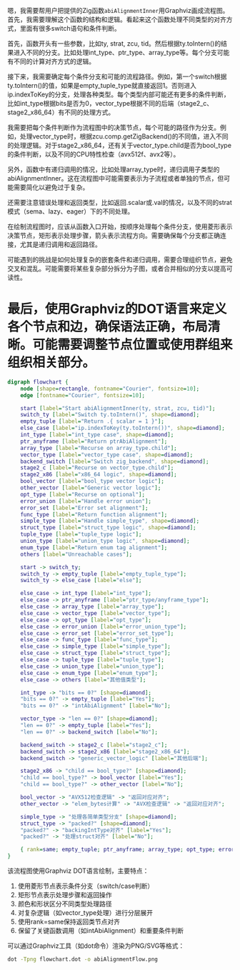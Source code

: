 嗯，我需要帮用户把提供的Zig函数`abiAlignmentInner`用Graphviz画成流程图。首先，我需要理解这个函数的结构和逻辑。看起来这个函数处理不同类型的对齐方式，里面有很多switch语句和条件判断。

首先，函数开头有一些参数，比如ty, strat, zcu, tid。然后根据ty.toIntern()的结果进入不同的分支。比如处理int_type、ptr_type、array_type等。每个分支可能有不同的计算对齐方式的逻辑。

接下来，我需要确定每个条件分支和可能的流程路径。例如，第一个switch根据ty.toIntern()的值，如果是empty_tuple_type就直接返回1。否则进入ip.indexToKey的分支，处理各种类型。每个类型内部可能还有更多的条件判断，比如int_type根据bits是否为0，vector_type根据不同的后端（stage2_c、stage2_x86_64）有不同的处理方式。

我需要把每个条件判断作为流程图中的决策节点，每个可能的路径作为分支。例如，处理vector_type时，根据zcu.comp.getZigBackend()的不同值，进入不同的处理逻辑。对于stage2_x86_64，还有关于vector_type.child是否为bool_type的条件判断，以及不同的CPU特性检查（avx512f、avx2等）。

另外，函数中有递归调用的情况，比如处理array_type时，递归调用子类型的abiAlignmentInner。这在流程图中可能需要表示为子流程或者单独的节点，但可能需要简化以避免过于复杂。

还需要注意错误处理和返回类型，比如返回.scalar或.val的情况，以及不同的strat模式（sema、lazy、eager）下的不同处理。

在绘制流程图时，应该从函数入口开始，按顺序处理每个条件分支，使用菱形表示决策节点，矩形表示处理步骤，箭头表示流程方向。需要确保每个分支都正确连接，尤其是递归调用和返回路径。

可能遇到的挑战是如何处理复杂的嵌套条件和递归调用，需要合理组织节点，避免交叉和混乱。可能需要将某些复杂部分拆分为子图，或者合并相似的分支以提高可读性。

最后，使用Graphviz的DOT语言来定义各个节点和边，确保语法正确，布局清晰。可能需要调整节点位置或使用群组来组织相关部分。
================================================
```dot
digraph flowchart {
    node [shape=rectangle, fontname="Courier", fontsize=10];
    edge [fontname="Courier", fontsize=10];

    start [label="Start abiAlignmentInner(ty, strat, zcu, tid)"];
    switch_ty [label="Switch ty.toIntern()", shape=diamond];
    empty_tuple [label="Return .{ scalar = 1 }"];
    else_case [label="ip.indexToKey(ty.toIntern())", shape=diamond];
    int_type [label="int_type case", shape=diamond];
    ptr_anyframe [label="Return ptrAbiAlignment"];
    array_type [label="Recurse on array_type.child"];
    vector_type [label="vector_type case", shape=diamond];
    backend_switch [label="Switch zig_backend", shape=diamond];
    stage2_c [label="Recurse on vector_type.child"];
    stage2_x86 [label="x86_64 logic", shape=diamond];
    bool_vector [label="bool_type vector logic"];
    other_vector [label="Generic vector logic"];
    opt_type [label="Recurse on optional"];
    error_union [label="Handle error union"];
    error_set [label="Error set alignment"];
    func_type [label="Return function alignment"];
    simple_type [label="Handle simple_type", shape=diamond];
    struct_type [label="struct_type logic", shape=diamond];
    tuple_type [label="tuple_type logic"];
    union_type [label="union_type logic", shape=diamond];
    enum_type [label="Return enum tag alignment"];
    others [label="Unreachable cases"];

    start -> switch_ty;
    switch_ty -> empty_tuple [label="empty_tuple_type"];
    switch_ty -> else_case [label="else"];

    else_case -> int_type [label="int_type"];
    else_case -> ptr_anyframe [label="ptr_type/anyframe_type"];
    else_case -> array_type [label="array_type"];
    else_case -> vector_type [label="vector_type"];
    else_case -> opt_type [label="opt_type"];
    else_case -> error_union [label="error_union_type"];
    else_case -> error_set [label="error_set_type"];
    else_case -> func_type [label="func_type"];
    else_case -> simple_type [label="simple_type"];
    else_case -> struct_type [label="struct_type"];
    else_case -> tuple_type [label="tuple_type"];
    else_case -> union_type [label="union_type"];
    else_case -> enum_type [label="enum_type"];
    else_case -> others [label="其他值类型"];

    int_type -> "bits == 0?" [shape=diamond];
    "bits == 0?" -> empty_tuple [label="Yes"];
    "bits == 0?" -> "intAbiAlignment" [label="No"];

    vector_type -> "len == 0?" [shape=diamond];
    "len == 0?" -> empty_tuple [label="Yes"];
    "len == 0?" -> backend_switch [label="No"];

    backend_switch -> stage2_c [label="stage2_c"];
    backend_switch -> stage2_x86 [label="stage2_x86_64"];
    backend_switch -> "generic_vector_logic" [label="其他后端"];

    stage2_x86 -> "child == bool_type?" [shape=diamond];
    "child == bool_type?" -> bool_vector [label="Yes"];
    "child == bool_type?" -> other_vector [label="No"];

    bool_vector -> "AVX512检查逻辑" -> "返回对应对齐";
    other_vector -> "elem_bytes计算" -> "AVX检查逻辑" -> "返回对应对齐";

    simple_type -> "处理各简单类型分支" [shape=diamond];
    struct_type -> "packed?" [shape=diamond];
    "packed?" -> "backingIntType对齐" [label="Yes"];
    "packed?" -> "处理struct对齐" [label="No"];

    { rank=same; empty_tuple; ptr_anyframe; array_type; opt_type; error_union; error_set; func_type; enum_type }
}
``` 

该流程图使用Graphviz DOT语言绘制，主要特点：

1. 使用菱形节点表示条件分支（switch/case判断）
2. 矩形节点表示处理步骤和返回操作
3. 颜色和形状区分不同类型处理路径
4. 对复杂逻辑（如vector_type处理）进行分层展开
5. 使用rank=same保持返回类节点对齐
6. 保留了关键函数调用（如intAbiAlignment）和重要条件判断

可以通过Graphviz工具（如dot命令）渲染为PNG/SVG等格式：
```bash
dot -Tpng flowchart.dot -o abiAlignmentFlow.png
```